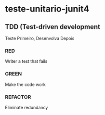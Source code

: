 # teste-unitario-junit4

## TDD (Test-driven development

Teste Primeiro, Desenvolva Depois

### RED
Writer a test that fails

### GREEN
Make the code work

### REFACTOR
Eliminate redundancy
